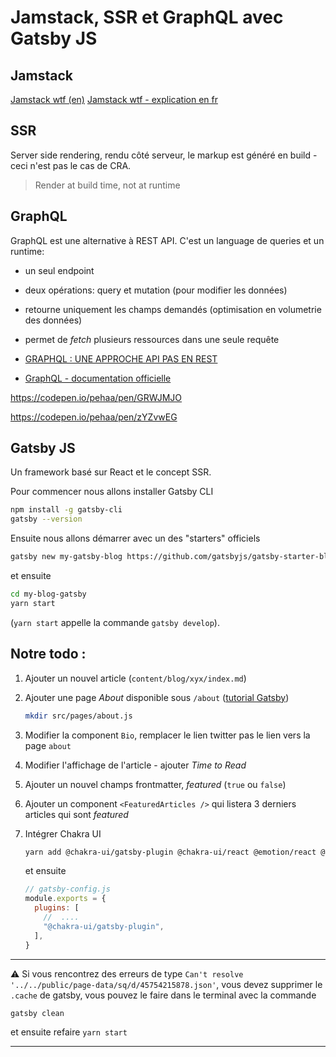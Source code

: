 # Jamstack, SSR et GraphQL avec Gatsby JS

## Jamstack

[Jamstack wtf (en)](https://jamstack.wtf/)
[Jamstack wtf - explication en fr](https://jamstatic.fr/2019/02/07/c-est-quoi-la-jamstack/)

## SSR

Server side rendering, rendu côté serveur, le markup est généré en build - ceci n'est pas le cas de CRA.

> Render at build time, not at runtime

## GraphQL

GraphQL est une alternative à REST API. C'est un language de queries et un runtime:

- un seul endpoint
- deux opérations: query et mutation (pour modifier les données)
- retourne uniquement les champs demandés (optimisation en volumetrie des données)
- permet de _fetch_ plusieurs ressources dans une seule requête

- [GRAPHQL : UNE APPROCHE API PAS EN REST](https://www.technologies-ebusiness.com/enjeux-et-tendances/graphql-approche-api-rest)
- [GraphQL - documentation officielle](https://graphql.org/learn/)

https://codepen.io/pehaa/pen/GRWJMJO

https://codepen.io/pehaa/pen/zYZvwEG

## Gatsby JS

Un framework basé sur React et le concept SSR.

Pour commencer nous allons installer Gatsby CLI

```bash
npm install -g gatsby-cli
gatsby --version
```

Ensuite nous allons démarrer avec un des "starters" officiels

```bash
gatsby new my-gatsby-blog https://github.com/gatsbyjs/gatsby-starter-blog.git
```

et ensuite

```bash
cd my-blog-gatsby
yarn start
```

(`yarn start` appelle la commande `gatsby develop`).

## Notre todo :

1. Ajouter un nouvel article (`content/blog/xyx/index.md`)
2. Ajouter une page _About_ disponible sous `/about` ([tutorial Gatsby](https://www.gatsbyjs.com/docs/tutorial/part-2/))
   ```bash
   mkdir src/pages/about.js
   ```
3. Modifier la component `Bio`, remplacer le lien twitter pas le lien vers la page `about`
4. Modifier l'affichage de l'article - ajouter _Time to Read_
5. Ajouter un nouvel champs frontmatter, _featured_ (`true` ou `false`)
6. Ajouter un component `<FeaturedArticles />` qui listera 3 derniers articles qui sont _featured_
7. Intégrer Chakra UI

   ```bash
   yarn add @chakra-ui/gatsby-plugin @chakra-ui/react @emotion/react @emotion/styled framer-motion
   ```

   et ensuite

   ```js
   // gatsby-config.js
   module.exports = {
     plugins: [
       //  ....
       "@chakra-ui/gatsby-plugin",
     ],
   }
   ```

---

⚠️ Si vous rencontrez des erreurs de type `Can't resolve '../../public/page-data/sq/d/45754215878.json'`, vous devez supprimer le `.cache` de gatsby, vous pouvez le faire dans le terminal avec la commande

```bash
gatsby clean
```

et ensuite refaire `yarn start`

---

